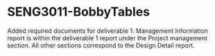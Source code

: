 # SENG3011-BobbyTables

Added required documents for deliverable 1.
Management Information report is within the deliverable 1 report under the Project management section.
All other sections correspond to the Design Detail report.

